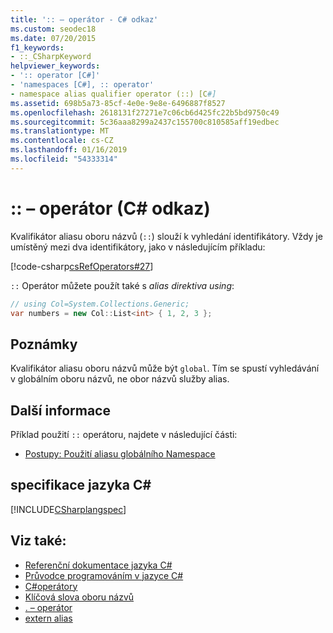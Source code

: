 ```yaml
---
title: ':: – operátor - C# odkaz'
ms.custom: seodec18
ms.date: 07/20/2015
f1_keywords:
- ::_CSharpKeyword
helpviewer_keywords:
- ':: operator [C#]'
- 'namespaces [C#], :: operator'
- namespace alias qualifier operator (::) [C#]
ms.assetid: 698b5a73-85cf-4e0e-9e8e-6496887f8527
ms.openlocfilehash: 2618131f27271e7c06cb6d425fc22b5bd9750c49
ms.sourcegitcommit: 5c36aaa8299a2437c155700c810585aff19edbec
ms.translationtype: MT
ms.contentlocale: cs-CZ
ms.lasthandoff: 01/16/2019
ms.locfileid: "54333314"
---
```

# <a name="-operator-c-reference"></a>:: – operátor (C# odkaz)

Kvalifikátor aliasu oboru názvů (`::`) slouží k vyhledání identifikátory. Vždy je umístěný mezi dva identifikátory, jako v následujícím příkladu:

[!code-csharp[csRefOperators#27](~/samples/snippets/csharp/VS_Snippets_VBCSharp/csrefOperators/CS/csrefOperators.cs#27)]

`::` Operátor můžete použít také s *alias direktiva using*:

```csharp
// using Col=System.Collections.Generic;
var numbers = new Col::List<int> { 1, 2, 3 };
```

## <a name="remarks"></a>Poznámky

Kvalifikátor aliasu oboru názvů může být `global`. Tím se spustí vyhledávání v globálním oboru názvů, ne obor názvů služby alias.

## <a name="for-more-information"></a>Další informace

Příklad použití `::` operátoru, najdete v následující části:

- [Postupy: Použití aliasu globálního Namespace](../../programming-guide/namespaces/how-to-use-the-global-namespace-alias.md)

## <a name="c-language-specification"></a>specifikace jazyka C#

[!INCLUDE[CSharplangspec](~/includes/csharplangspec-md.md)]

## <a name="see-also"></a>Viz také:

- [Referenční dokumentace jazyka C#](../index.md)
- [Průvodce programováním v jazyce C#](../../programming-guide/index.md)
- [C#operátory](index.md)
- [Klíčová slova oboru názvů](../keywords/namespace-keywords.md)
- [. – operátor](member-access-operator.md)
- [extern alias](../keywords/extern-alias.md)